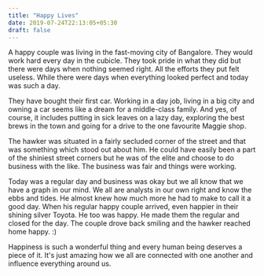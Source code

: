 ```yaml
---
title: "Happy Lives"
date: 2019-07-24T22:13:05+05:30
draft: false
---
```


A happy couple was living in the fast-moving city of Bangalore. They would work hard every day in the cubicle. They took pride in what they did but there were days when nothing seemed right. All the efforts they put felt useless. While there were days when everything looked perfect and today was such a day.

They have bought their first car. Working in a day job, living in a big city and owning a car seems like a dream for a middle-class family. And yes, of course, it includes putting in sick leaves on a lazy day, exploring the best brews in the town and going for a drive to the one favourite Maggie shop.

The hawker was situated in a fairly secluded corner of the street and that was something which stood out about him. He could have easily been a part of the shiniest street corners but he was of the elite and choose to do business with the like. The business was fair and things were working.

Today was a regular day and business was okay but we all know that we have a graph in our mind. We all are analysts in our own right and know the ebbs and tides. He almost knew how much more he had to make to call it a good day. When his regular happy couple arrived, even happier in their shining silver Toyota. He too was happy. He made them the regular and closed for the day. The couple drove back smiling and the hawker reached home happy. :)

Happiness is such a wonderful thing and every human being deserves a piece of it. It's just amazing how we all are connected with one another and influence everything around us.
